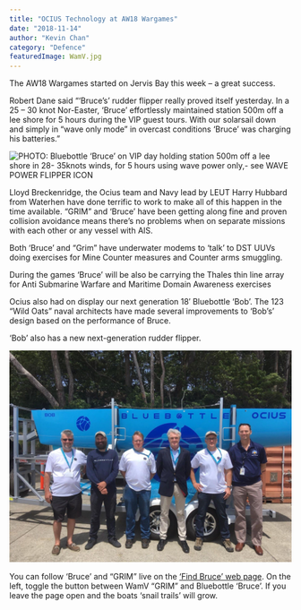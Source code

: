 ```yaml
---
title: "OCIUS Technology at AW18 Wargames"
date: "2018-11-14"
author: "Kevin Chan"
category: "Defence"
featuredImage: WamV.jpg
---
```


The AW18 Wargames started on Jervis Bay this week – a great success.

Robert Dane said “‘Bruce’s’ rudder flipper really proved itself yesterday. In a 25 – 30 knot Nor-Easter, ‘Bruce’ effortlessly maintained station 500m off a lee shore for 5 hours during the VIP guest tours. With our solarsail down and simply in “wave only mode” in overcast conditions ‘Bruce’ was charging his batteries.”

![PHOTO: Bluebottle ‘Bruce’ on VIP day holding station 500m off a lee shore in 28- 35knots winds, for 5 hours using wave power only,- see WAVE POWER FLIPPER ICON](./AW18-Demonstrations.png)

Lloyd Breckenridge, the Ocius team and Navy lead by LEUT Harry Hubbard from Waterhen have done terrific to work to make all of this happen in the time available. “GRIM” and ‘Bruce’ have been getting along fine and proven collision avoidance means there’s no problems when on separate missions with each other or any vessel with AIS.

Both ‘Bruce’ and “Grim” have underwater modems to ‘talk’ to DST UUVs doing exercises for Mine Counter measures and Counter arms smuggling.

During the games ‘Bruce’ will be also be carrying the Thales thin line array for Anti Submarine Warfare and Maritime Domain Awareness exercises

Ocius also had on display our next generation 18′ Bluebottle ‘Bob’. The 123 “Wild Oats” naval architects have made several improvements to ‘Bob’s’ design based on the performance of Bruce.

‘Bob’ also has a new next-generation rudder flipper.

![PHOTO: Ocius team with “Bob” at AW18 VIP day.](./OCIUS-with-Bob.png)

You can follow ‘Bruce’ and “GRIM” live on the [‘Find Bruce’ web page](/find-bruce). On the left, toggle the button between WamV “GRIM” and Bluebottle ‘Bruce’. If you leave the page open and the boats ‘snail trails’ will grow.

